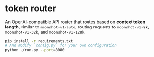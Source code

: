 # token router

An OpenAI-compatible API router that routes based on **context token length**, similar to `moonshot-v1-auto`, routing requests to `moonshot-v1-8k`, `moonshot-v1-32k`, and `moonshot-v1-128k`.


```bash
pip install -r requirements.txt
# And modify `config.py` for your own configuration
python ./run.py --port=8080
```